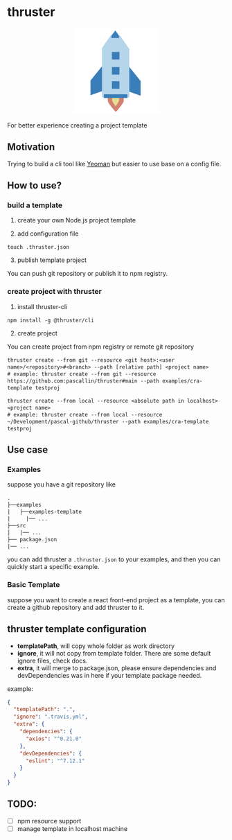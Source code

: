 # thruster

<p align="center">
  <img width="200" height="200" src="./icon.svg">
</p>

For better experience creating a project template

## Motivation 

Trying to build a cli tool like [Yeoman](https://yeoman.io/) but easier to use base on a config file. 

## How to use?

### build a template

1. create your own Node.js project template

2. add configuration file

```shell
touch .thruster.json
```

3. publish template project

You can push git repository or publish it to npm registry.

### create project with thruster

1. install thruster-cli

```shell
npm install -g @thruster/cli
```

2. create project

You can create project from npm registry or remote git repository

```shell
thruster create --from git --resource <git host>:<user name>/<repository>#<branch> --path [relative path] <project name>
# example: thruster create --from git --resource https://github.com:pascallin/thruster#main --path examples/cra-template testproj
```

```shell
thruster create --from local --resource <absolute path in localhost> <project name>
# example: thruster create --from local --resource ~/Development/pascal-github/thruster --path examples/cra-template testproj
```

## Use case

### Examples

suppose you have a git repository like

```shell
.
├──examples
|   ├──examples-template
|     |── ...
├──src
│   |── ...
├── package.json
|── ...
```

you can add thruster a `.thruster.json` to your examples, and then you can quickly start a specific example.

### Basic Template

suppose you want to create a react front-end project as a template, you can create a github repository and add thruster to it.

## thruster template configuration

- **templatePath**, will copy whole folder as work directory
- **ignore**, it will not copy from template folder. There are some default ignore files, check docs.
- **extra**, it will merge to package.json, please ensure dependencies and devDependencies was in here if your template package needed.

example:

```json
{
  "templatePath": ".",
  "ignore": ".travis.yml",
  "extra": {
    "dependencies": {
      "axios": "^0.21.0"
    },
    "devDependencies": {
      "eslint": "^7.12.1"
    }
  }
}
```

## TODO:

- [ ] npm resource support
- [ ] manage template in localhost machine
